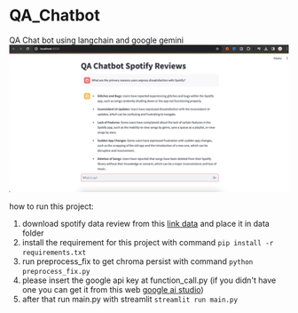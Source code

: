 # QA_Chatbot
QA Chat bot using langchain and google gemini
![image](https://github.com/RickyGunawan09/QA_Chatbot/blob/main/img/screenshoot.png)

how to run this project:
1. download spotify data review from this [link data](https://www.kaggle.com/datasets/bwandowando/3-4-million-spotify-google-store-reviews/) and place it in data folder
2. install the requirement for this project with command `pip install -r requirements.txt`
3. run preprocess_fix to get chroma persist with command `python preprocess_fix.py`
4. please insert the google api key at function_call.py (if you didn't have one you can get it from this web [google ai studio](https://www.googleadservices.com/pagead/aclk?sa=L&ai=DChcSEwivqLys9NGEAxWi7RYFHSFDDtIYABAAGgJ0bA&ase=2&gclid=Cj0KCQiA84CvBhCaARIsAMkAvkKQ1Gb6OzQcjNp8GX5wTliK1TDVQRKgOIyufriYT1SaN2r7WHeCJPwaAqfsEALw_wcB&ei=4C7hZbGsLuXZseMPyNe54AE&ohost=www.google.com&cid=CAESVeD2G-CXtZDNpevClq6JhgBsORrNAsmWv-64N6hWsCGpZ_mllOH6dnFOkizzVB7bG5_eLFkXGN5U9R63Uerkb1u_IS7NipY7vdcmY-lkt564UNWioww&sig=AOD64_12qa_1p8jTsCvaTjLBeYCbDbwL8Q&q&sqi=2&nis=4&adurl&ved=2ahUKEwixnLSs9NGEAxXlbGwGHchrDhwQ0Qx6BAgMEAE))
5. after that run main.py with streamlit `streamlit run main.py`
